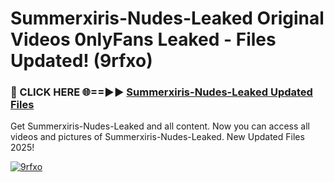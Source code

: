 # Summerxiris-Nudes-Leaked Original Videos 0nlyFans Leaked - Files Updated! (9rfxo)

<h3>🔴 CLICK HERE 🌐==►► <a href="https://tinyurl.com/yc6ubb5a" rel="nofollow">Summerxiris-Nudes-Leaked Updated Files</a></h3>

Get Summerxiris-Nudes-Leaked and all content. Now you can access all videos and pictures of Summerxiris-Nudes-Leaked. New Updated Files 2025!

[![9rfxo](https://i.imgur.com/7eu0CRL.gif)](https://tinyurl.com/yc6ubb5a)
